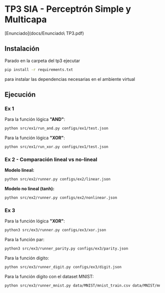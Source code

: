 # TP3 SIA - Perceptrón Simple y Multicapa

[Enunciado](docs/Enunciado\ TP3.pdf)

## Instalación

Parado en la carpeta del tp3 ejecutar

```sh
pip install -r requirements.txt
```

para instalar las dependencias necesarias en el ambiente virtual

## Ejecución

### Ex 1

Para la función lógica **"AND"**:

```bash
python src/ex1/run_and.py configs/ex1/test.json
```

Para la función lógica **"XOR"**:

```bash
python src/ex1/run_xor.py configs/ex1/test.json
```

### Ex 2 - Comparación lineal vs no-lineal

**Modelo lineal:**
```bash
python src/ex2/runner.py configs/ex2/linear.json
```

**Modelo no lineal (tanh):**
```bash
python src/ex2/runner.py configs/ex2/nonlinear.json
```

### Ex 3

Para la función lógica **"XOR"**:

```bash
python3 src/ex3/runner.py configs/ex3/xor.json
```

Para la función par:

```bash
python3 src/ex3/runner_parity.py configs/ex3/parity.json
```

Para la función dígito:

```bash
python src/ex3/runner_digit.py configs/ex3/digit.json
```

Para la función dígito con el dataset MNIST:

```bash
python src/ex3/runner_mnist.py data/MNIST/mnist_train.csv data/MNIST/mnist_test.csv configs/ex3/mnist.json
```